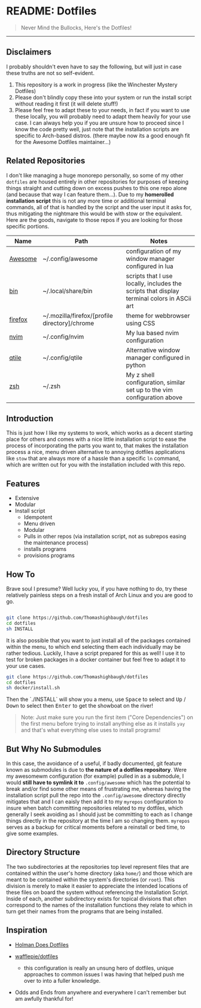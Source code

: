 # README: Dotfiles

> Never Mind the Bullocks, Here's the Dotfiles!

---

## Disclaimers

I probably shouldn't even have to say the following, but will just in case these truths are not so self-evident.

1. This repository is a work in progress (like the Winchester Mystery Dotfiles)
2. Please don't blindly copy these into your system or run the install script without reading it first (it will delete stuff!)
3. Please feel free to adapt these to your needs, in fact if you want to use these locally, you will probably need to adapt them heavily for your use case. I can always help you if you are unsure how to proceed since I know the code pretty well, just note that the installation scripts are specific to Arch-based distros. (there maybe now its a good enough fit for the Awesome Dotfiles maintainer...)

## Related Repositories

I don't like managing a huge monorepo personally, so some of my other `dotfiles` are housed entirely in other repositories for purposes of keeping things straight and cutting down on excess pushes to this one repo alone (and because that way I can feature them...). Due to my **homerolled installation script** this is not any more time or additional terminal commands, all of that is handled by the script and the user input it asks for, thus mitigating the nightmare this would be with stow or the equivalent. Here are the goods, navigate to those repos if you are looking for those specific portions. 

| Name                                                    | Path                                          | Notes                                                                                      |
| ------------------------------------------------------- | --------------------------------------------- | ------------------------------------------------------------------------------------------ |
| [Awesome](https://github.com/Thomashighbaugh/awesomewm) | ~/.config/awesome                             | configuration of my window manager configured in lua                                       |
| [bin](https://github.com/Thomashighbaugh/bin)           | ~/.local/share/bin                            | scripts that I use locally, includes the scripts that display terminal colors in ASCii art |
| [firefox](https://github.com/Thomashighbaugh/firefox)   | ~/.mozilla/firefox/[profile directory]/chrome | theme for webbrowser using CSS                                                             |
| [nvim](https://github.com/Thomashighbaugh/nvim)         | ~/.config/nvim                                | My lua based nvim configuration                                                            |
| [qtile](https://github.com/Thomashighbaugh/qtile)       | ~/.config/qtile                               | Alternative window manager configured in python                                            |
| [zsh](https://github.com/Thomashighbaugh/zsh)           | ~/.zsh                                        | My z shell configuration, similar set up to the vim configuration above                    |


## Introduction

This is just how I like my systems to work, which works as a decent starting place for others and comes with a nice little installation script to ease the process of incorporating the parts you want to, that makes the installation process a nice, menu driven alternative to annoying dotfiles applications like `stow` that are always more of a hassle than a specific `ln` command, which are written out for you with the installation included with this repo.

## Features

- Extensive
- Modular
- Install script
  - Idempotent
  - Menu driven
  - Modular
  - Pulls in other repos (via installation script, not as subrepos easing the maintenance process)
  - installs programs
  - provisions programs

## How To

Brave soul I presume? Well lucky you, if you have nothing to do, try these relatively painless steps on a fresh install of Arch Linux and you are good to go.

```bash

git clone https://github.com/Thomashighbaugh/dotfiles
cd dotfiles
sh INSTALL

```

It is also possible that you want to just install all of the packages contained within the menu, to which end selecting them each individually may be rather tedious. Luckily, I have a script prepared for this as well! I use it to test for broken packages in a docker container but feel free to adapt it to your use cases.

```bash
git clone https://github.com/Thomashighbaugh/dotfiles
cd dotfiles
sh docker/install.sh
```

<p>Then the `./INSTALL` will show you a menu, use <kbd>Space</kbd> to select and <kbd>Up</kbd> / <kbd>Down</kbd> to select then <kbd>Enter</kbd> to get the showboat on the river!</p>

> Note: Just make sure you run the first item ("Core Dependencies") on the first menu before trying to install anything else as it installs `yay` and that's what everything else uses to install programs!

## But Why No Submodules

In this case, the avoidance of a useful, if badly documented, git feature known as submodules is due to **the nature of a dotfiles repository**. Were my awesomewm configuration (for example) pulled in as a submodule, I would **still have to symlink it to** `.config/awesome` which has the potential to break and/or find some other means of frustrating me, whereas having the installation script pull the repo into the `.config/awesome` directory directly mitigates that and I can eaisly then add it to my `myrepos` configuration to insure when batch committing repositories related to my dotfiles, which generally I seek avoiding as I should just be committing to each as I change things directly in the repository at the time I am so changing them. `myrepos` serves as a backup for critical moments before a reinstall or bed time, to give some examples.

## Directory Structure

The two subdirectories at the repositories top level represent files that are contained within the user's home directory (aka `home/`) and those which are meant to be contained within the system's directories (or `root`). This division is merely to make it easier to appreciate the intended locations of these files on board the system without referencing the Installation Script. Inside of each, another subdirectory exists for topical divisions that often correspond to the names of the installation functions they relate to which in turn get their names from the programs that are being installed.


## Inspiration

- [Holman Does Dotfiles](https://github.com/holman/dotfiles)

- [wafflepie/dotfiles](https://github.com/wafflepie/dotfiles)
  - this configuration is really an unsung hero of dotfiles, unique approaches to common issues I was having that helped push me over to into a fuller knowledge.

- Odds and Ends from anywhere and everywhere I can't remember but am awfully thankful for!
